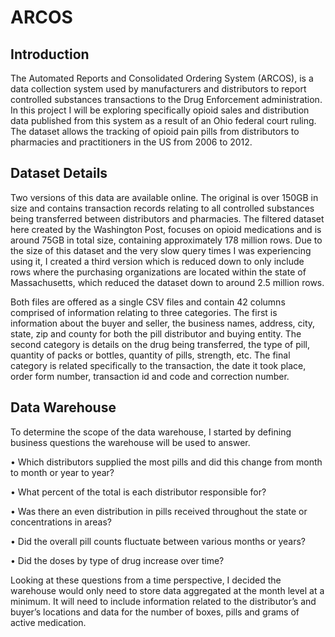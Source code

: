 # ARCOS

## Introduction
The Automated Reports and Consolidated Ordering System (ARCOS), is a data collection system used by manufacturers and distributors to report controlled substances transactions to the Drug Enforcement administration. In this project I will be exploring specifically opioid sales and distribution data published from this system as a result of an Ohio federal court ruling. The dataset allows the tracking of opioid pain pills from distributors to pharmacies and practitioners in the US from 2006 to 2012.

## Dataset Details
Two versions of this data are available online. The original is over 150GB in size and contains transaction records relating to all controlled substances being transferred between distributors and pharmacies. The filtered dataset here created by the Washington Post, focuses on opioid medications and is around 75GB in total size, containing approximately 178 million rows. Due to the size of this dataset and the very slow query times I was experiencing using it, I created a third version which is reduced down to only include rows where the purchasing organizations are located within the state of Massachusetts, which reduced the dataset down to around 2.5 million rows.

Both files are offered as a single CSV files and contain 42 columns comprised of information relating to three categories. The first is information about the buyer and seller, the business names, address, city, state, zip and county for both the pill distributor and buying entity. The second category is details on the drug being transferred, the type of pill, quantity of packs or bottles, quantity of pills, strength, etc. The final category is related specifically to the transaction, the date it took place, order form number, transaction id and code and correction number.

## Data Warehouse
To determine the scope of the data warehouse, I started by defining business questions the warehouse will be used to answer. 

•	Which distributors supplied the most pills and did this change from month to month or year to year?

•	What percent of the total is each distributor responsible for?

•	Was there an even distribution in pills received throughout the state or concentrations in areas?

•	Did the overall pill counts fluctuate between various months or years?

•	Did the doses by type of drug increase over time?

Looking at these questions from a time perspective, I decided the warehouse would only need to store data aggregated at the month level at a minimum. It will need to include information related to the distributor’s and buyer’s locations and data for the number of boxes, pills and grams of active medication.
